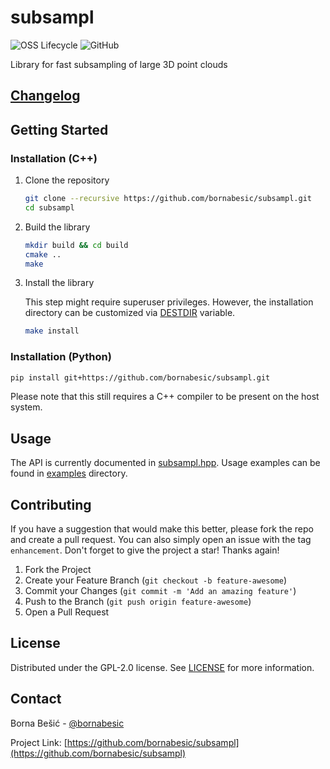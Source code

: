 # subsampl

![OSS Lifecycle](https://img.shields.io/osslifecycle/bornabesic/subsampl?label=oss%20lifecycle%20%282023-03%29&style=flat-square)
![GitHub](https://img.shields.io/github/license/bornabesic/subsampl?style=flat-square)

Library for fast subsampling of large 3D point clouds

## [Changelog](CHANGELOG.md)

## Getting Started

### Installation (C++)

1. Clone the repository
   ```sh
   git clone --recursive https://github.com/bornabesic/subsampl.git
   cd subsampl
   ```

2. Build the library
   ```sh
   mkdir build && cd build
   cmake ..
   make
   ```

4. Install the library

   This step might require superuser privileges. However, the installation directory can be customized via [DESTDIR](https://www.gnu.org/software/make/manual/html_node/DESTDIR.html) variable.

   ```sh
   make install
   ```

### Installation (Python)

```sh
pip install git+https://github.com/bornabesic/subsampl.git
```

Please note that this still requires a C++ compiler to be present on the host system.

## Usage
The API is currently documented in [subsampl.hpp](include/subsampl/subsampl.hpp). Usage examples can be found in [examples](examples/) directory.

## Contributing

If you have a suggestion that would make this better, please fork the repo and create a pull request. You can also
simply open an issue with the tag `enhancement`.
Don't forget to give the project a star! Thanks again!

1. Fork the Project
2. Create your Feature Branch (`git checkout -b feature-awesome`)
3. Commit your Changes (`git commit -m 'Add an amazing feature'`)
4. Push to the Branch (`git push origin feature-awesome`)
5. Open a Pull Request

## License

Distributed under the GPL-2.0 license. See [LICENSE](LICENSE) for more information.

## Contact

Borna Bešić - [@bornabesic](https://github.com/bornabesic)

Project Link: [https://github.com/bornabesic/subsampl](https://github.com/bornabesic/subsampl)
